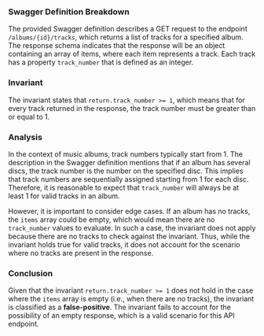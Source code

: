 ### Swagger Definition Breakdown
The provided Swagger definition describes a GET request to the endpoint `/albums/{id}/tracks`, which returns a list of tracks for a specified album. The response schema indicates that the response will be an object containing an array of items, where each item represents a track. Each track has a property `track_number` that is defined as an integer.

### Invariant
The invariant states that `return.track_number >= 1`, which means that for every track returned in the response, the track number must be greater than or equal to 1.

### Analysis
In the context of music albums, track numbers typically start from 1. The description in the Swagger definition mentions that if an album has several discs, the track number is the number on the specified disc. This implies that track numbers are sequentially assigned starting from 1 for each disc. Therefore, it is reasonable to expect that `track_number` will always be at least 1 for valid tracks in an album.

However, it is important to consider edge cases. If an album has no tracks, the `items` array could be empty, which would mean there are no `track_number` values to evaluate. In such a case, the invariant does not apply because there are no tracks to check against the invariant. Thus, while the invariant holds true for valid tracks, it does not account for the scenario where no tracks are present in the response.

### Conclusion
Given that the invariant `return.track_number >= 1` does not hold in the case where the `items` array is empty (i.e., when there are no tracks), the invariant is classified as a **false-positive**. The invariant fails to account for the possibility of an empty response, which is a valid scenario for this API endpoint.
